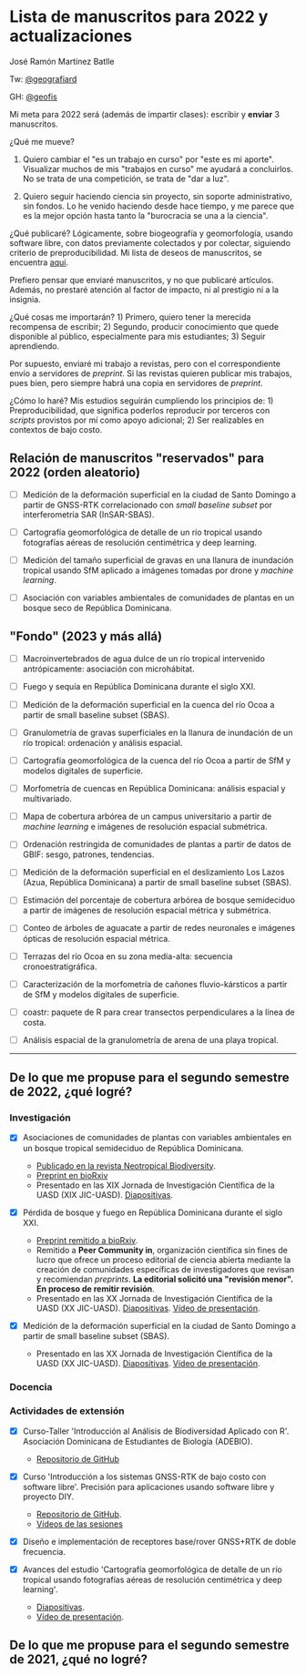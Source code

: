 # Lista de manuscritos para 2022 y actualizaciones
José Ramón Martínez Batlle

Tw: [\@geografiard](https://twitter.com/geografiard)

GH: [\@geofis](https://github.com/geofis)

Mi meta para 2022 será (además de impartir clases): escribir y **enviar** 3 manuscritos.

¿Qué me mueve?

1. Quiero cambiar el "es un trabajo en curso" por "este es mi aporte". Visualizar muchos de mis "trabajos en curso" me ayudará a concluirlos. No se trata de una competición, se trata de "dar a luz".

2. Quiero seguir haciendo ciencia sin proyecto, sin soporte administrativo, sin fondos. Lo he venido haciendo desde hace tiempo, y me parece que es la mejor opción hasta tanto la "burocracia se una a la ciencia".

¿Qué publicaré? Lógicamente, sobre biogeografía y geomorfología, usando software libre, con datos previamente colectados y por colectar, siguiendo criterio de preproducibilidad. Mi lista de deseos de manuscritos, se encuentra [aquí](#relacion-de-manuscritos-2022).

Prefiero pensar que enviaré manuscritos, y no que publicaré artículos. Además, no prestaré atención al factor de impacto, ni al prestigio ni a la insignia.

¿Qué cosas me importarán? 1) Primero, quiero tener la merecida recompensa de escribir; 2) Segundo, producir conocimiento que quede disponible al público, especialmente para mis estudiantes; 3) Seguir aprendiendo.

Por supuesto, enviaré mi trabajo a revistas, pero con el correspondiente envío a servidores de *preprint*. Si las revistas quieren publicar mis trabajos, pues bien, pero siempre habrá una copia en servidores de *preprint*.

¿Cómo lo haré? Mis estudios seguirán cumpliendo los principios de: 1) Preproducibilidad, que significa poderlos reproducir por terceros con *scripts* provistos por mí como apoyo adicional; 2) Ser realizables en contextos de bajo costo.

## <a name="relacion-de-manuscritos-2022"></a> Relación de manuscritos "reservados" para 2022 (orden aleatorio)

- [ ] Medición de la deformación superficial en la ciudad de Santo Domingo a partir de GNSS-RTK correlacionado con *small baseline subset* por interferometría SAR (InSAR-SBAS).

- [ ] Cartografía geomorfológica de detalle de un río tropical usando fotografías aéreas de resolución centimétrica y deep learning.

- [ ] Medición del tamaño superficial de gravas en una llanura de inundación tropical usando SfM aplicado a imágenes tomadas por drone y *machine learning*.

- [ ] Asociación con variables ambientales de comunidades de plantas en un bosque seco de República Dominicana.

## "Fondo" (2023 y más allá)

- [ ] Macroinvertebrados de agua dulce de un río tropical intervenido antrópicamente: asociación con microhábitat.

- [ ] Fuego y sequía en República Dominicana durante el siglo XXI.

- [ ] Medición de la deformación superficial en la cuenca del río Ocoa a partir de small baseline subset (SBAS).

- [ ] Granulometría de gravas superficiales en la llanura de inundación de un río tropical: ordenación y análisis espacial.

- [ ] Cartografía geomorfológica de la cuenca del río Ocoa a partir de SfM y modelos digitales de superficie.

- [ ] Morfometría de cuencas en República Dominicana: análisis espacial y multivariado.

- [ ] Mapa de cobertura arbórea de un campus universitario a partir de *machine learning* e imágenes de resolución espacial submétrica.

- [ ] Ordenación restringida de comunidades de plantas a partir de datos de GBIF: sesgo, patrones, tendencias.

- [ ] Medición de la deformación superficial en el deslizamiento Los Lazos (Azua, República Dominicana) a partir de small baseline subset (SBAS).

- [ ] Estimación del porcentaje de cobertura arbórea de bosque semideciduo a partir de imágenes de resolución espacial métrica y submétrica.

- [ ] Conteo de árboles de aguacate a partir de redes neuronales e imágenes ópticas de resolución espacial métrica.

- [ ] Terrazas del río Ocoa en su zona media-alta: secuencia cronoestratigráfica.

- [ ] Caracterización de la morfometría de cañones fluvio-kársticos a partir de SfM y modelos digitales de superficie.

- [ ] coastr: paquete de R para crear transectos perpendiculares a la línea de costa.

- [ ] Análisis espacial de la granulometría de arena de una playa tropical.

----

## De lo que me propuse para el segundo semestre de 2022, ¿qué logré?

### Investigación

- [x] Asociaciones de comunidades de plantas con variables ambientales en un bosque tropical semideciduo de República Dominicana.
  - [Publicado en la revista Neotropical Biodiversity](https://doi.org/10.1080/23766808.2021.1987769).
  - [Preprint en bioRxiv](https://www.biorxiv.org/content/10.1101/2020.08.04.235390v1.full)
  - Presentado en las XIX Jornada de Investigación Científica de la UASD (XIX JIC-UASD). [Diapositivas](https://geofis.github.io/historia-de-un-rechazo-ordenacion-comunidades-plantas-ocoa/).

- [x] Pérdida de bosque y fuego en República Dominicana durante el siglo XXI.
  - [Preprint remitido a bioRxiv](https://www.biorxiv.org/content/10.1101/2021.06.15.448604v2).
  - Remitido a **Peer Community in**, organización científica sin fines de lucro que ofrece un proceso editorial de ciencia abierta mediante la creación de comunidades específicas de investigadores que revisan y recomiendan *preprints*. **La editorial solicitó una "revisión menor". En proceso de remitir revisión**.
  - Presentado en las XX Jornada de Investigación Científica de la UASD (XX JIC-UASD). [Diapositivas](https://geofis.github.io/forest-loss-fire-reproducible/#/). [Vídeo de presentación](https://www.youtube.com/watch?v=jcf0B_y2fuc&t=2390s).

- [x] Medición de la deformación superficial en la ciudad de Santo Domingo a partir de small baseline subset (SBAS).
  - Presentado en las XX Jornada de Investigación Científica de la UASD (XX JIC-UASD). [Diapositivas](https://geofis.github.io/sd-sbas/#/). [Vídeo de presentación](https://www.youtube.com/watch?v=Tq1QtuSkwLE&t=5585s).

### Docencia


### Actividades de extensión

- [x] Curso-Taller 'Introducción al Análisis de Biodiversidad Aplicado con R'. Asociación Dominicana de Estudiantes de Biología (ADEBIO).
  - [Repositorio de GitHub](https://github.com/geofis/curso-taller-analisis-biodiversidad-r-adebio-2021)

- [x] Curso 'Introducción a los sistemas GNSS-RTK de bajo costo con software libre'. Precisión para aplicaciones usando software libre y proyecto DIY.
  - [Repositorio de GitHub](https://github.com/geofis/rtk-para-todos/tree/gh-pages).
  - [Vídeos de las sesiones]()

- [x] Diseño e implementación de receptores base/rover GNSS+RTK de doble frecuencia.

- [x] Avances del estudio 'Cartografía geomorfológica de detalle de un río tropical usando fotografías aéreas de resolución centimétrica y deep learning'.
  - [Diapositivas](https://geofis.github.io/geomorfologia-detalle-tramo-1km-rio-mana/#/).
  - [Vídeo de presentación](https://www.youtube.com/watch?v=Tq1QtuSkwLE&t=3162s).

## De lo que me propuse para el segundo semestre de 2021, ¿qué no logré?

